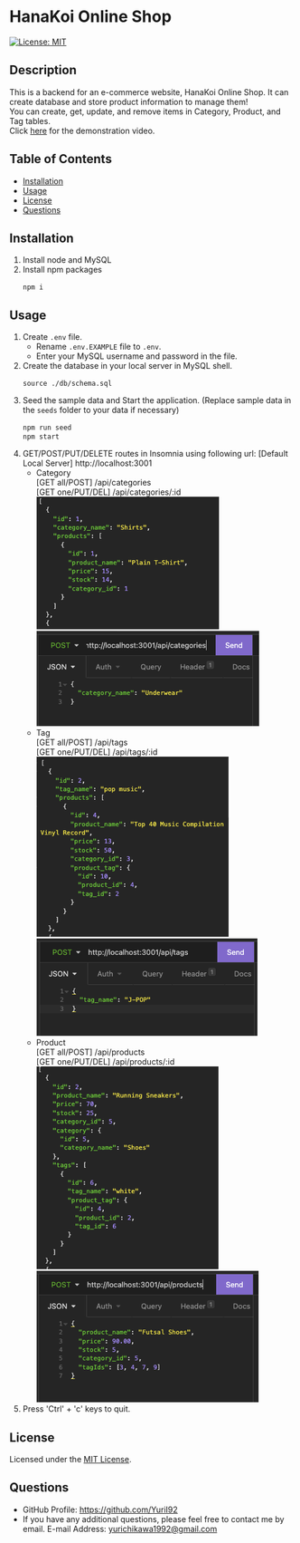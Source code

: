 
# HanaKoi Online Shop
[![License: MIT](https://img.shields.io/badge/License-MIT-yellow.svg)](https://opensource.org/licenses/MIT)

## Description
This is a backend for an e-commerce website, HanaKoi Online Shop. It can create database and store product information to manage them!<br/>
You can create, get, update, and remove items in Category, Product, and Tag tables.<br/>
Click [here](https://drive.google.com/file/d/1hiFyOT_O5SmVn3YN9VnJ74-W9TYZ-LR-/view) for the demonstration video.

## Table of Contents
- [Installation](#installation)
- [Usage](#usage)
- [License](#license)
- [Questions](#questions)

## Installation
1. Install node and MySQL
2. Install npm packages
   ```cd
   npm i
   ```

## Usage
1. Create `.env` file.
    - Rename `.env.EXAMPLE` file to `.env`.
    - Enter your MySQL username and password in the file.
2. Create the database in your local server in MySQL shell.
    ```
    source ./db/schema.sql
    ```
3. Seed the sample data and Start the application. (Replace sample data in the `seeds` folder to your data if necessary)
    ```cd
    npm run seed
    npm start
    ```
4. GET/POST/PUT/DELETE routes in Insomnia using following url:
    [Default Local Server] http://localhost:3001
      - Category<br/>
        [GET all/POST] /api/categories<br/>
        [GET one/PUT/DEL] /api/categories/:id
        ![alt text](./assets/images/Sample-01_GET-categories.png)
        ![alt text](./assets/images/Sample-02_POST-categories.png)
      - Tag<br/>
        [GET all/POST] /api/tags<br/>
        [GET one/PUT/DEL] /api/tags/:id
        ![alt text](./assets/images/Sample-03_GET-tags.png)
        ![alt text](./assets/images/Sample-04_POST-tags.png)
      - Product<br/>
        [GET all/POST] /api/products<br/>
        [GET one/PUT/DEL] /api/products/:id
        ![alt text](./assets/images/Sample-05_GET-products.png)
        ![alt text](./assets/images/Sample-06_POST-products.png)
5. Press 'Ctrl' + 'c' keys to quit.

## License
Licensed under the [MIT License](https://opensource.org/licenses/MIT).
      

## Questions
- GitHub Profile: https://github.com/YuriI92
- If you have any additional questions, please feel free to contact me by email.
  E-mail Address: <yurichikawa1992@gmail.com>
      
  